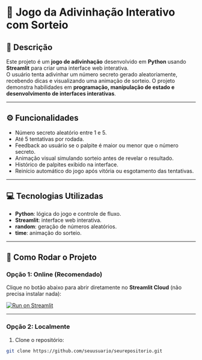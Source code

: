 # 🎯 Jogo da Adivinhação Interativo com Sorteio

## 📝 Descrição
Este projeto é um **jogo de adivinhação** desenvolvido em **Python** usando **Streamlit** para criar uma interface web interativa.  
O usuário tenta adivinhar um número secreto gerado aleatoriamente, recebendo dicas e visualizando uma animação de sorteio. O projeto demonstra habilidades em **programação, manipulação de estado e desenvolvimento de interfaces interativas**.

---

## ⚙️ Funcionalidades
- Número secreto aleatório entre 1 e 5.
- Até 5 tentativas por rodada.
- Feedback ao usuário se o palpite é maior ou menor que o número secreto.
- Animação visual simulando sorteio antes de revelar o resultado.
- Histórico de palpites exibido na interface.
- Reinício automático do jogo após vitória ou esgotamento das tentativas.

---

## 💻 Tecnologias Utilizadas
- **Python**: lógica do jogo e controle de fluxo.
- **Streamlit**: interface web interativa.
- **random**: geração de números aleatórios.
- **time**: animação do sorteio.

---

## 🚀 Como Rodar o Projeto

### **Opção 1: Online (Recomendado)**
Clique no botão abaixo para abrir diretamente no **Streamlit Cloud** (não precisa instalar nada):

[![Run on Streamlit](https://static.streamlit.io/badges/streamlit_badge_black_white.svg)](https://douglas-camargo-silva-dacxuta2rpx39qcbde6c7x.streamlit.app/)

---

### **Opção 2: Localmente**
1. Clone o repositório:
```bash
git clone https://github.com/seuusuario/seurepositorio.git
